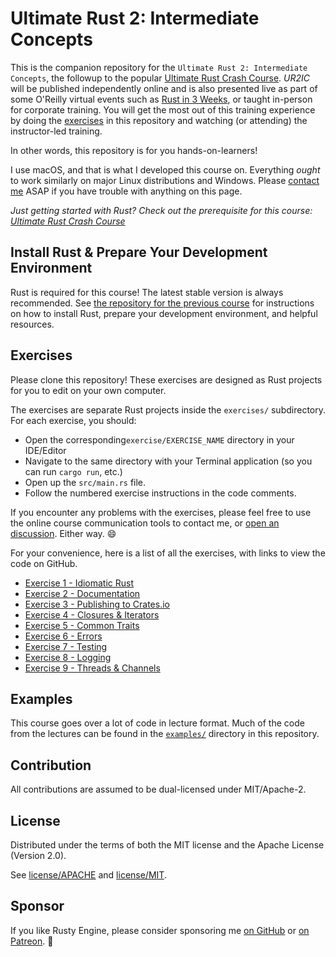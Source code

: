 # Ultimate Rust 2: Intermediate Concepts

This is the companion repository for the `Ultimate Rust 2: Intermediate Concepts`, the followup to
the popular [Ultimate Rust Crash Course].  _UR2IC_ will be published independently online and is
also presented live as part of some O'Reilly virtual events such as [Rust in 3 Weeks], or taught
in-person for corporate training.  You will get the most out of this training experience by doing
the [exercises] in this repository and watching (or attending) the instructor-led training.

In other words, this repository is for you hands-on-learners!

I use macOS, and that is what I developed this course on.  Everything _ought_ to work similarly on
major Linux distributions and Windows. Please [contact me](mailto:nathan@agileperception.com) ASAP if
you have trouble with anything on this page.

_Just getting started with Rust? Check out the prerequisite for this course: [Ultimate Rust Crash Course]_

## Install Rust & Prepare Your Development Environment

Rust is required for this course!  The latest stable version is always recommended. See
[the repository for the previous course] for instructions on how to install Rust, prepare your
development environment, and helpful resources.

## Exercises

Please clone this repository! These exercises are designed as Rust projects for you to edit on your
own computer.

The exercises are separate Rust projects inside the `exercises/` subdirectory.  For each exercise,
you should:
- Open the corresponding`exercise/EXERCISE_NAME` directory in your IDE/Editor
- Navigate to the same directory with your Terminal application (so you can run `cargo run`, etc.)
- Open up the `src/main.rs` file.
- Follow the numbered exercise instructions in the code comments.

If you encounter any problems with the exercises, please feel free to use the online course
communication tools to contact me, or [open an discussion]. Either way. 😄

For your convenience, here is a list of all the exercises, with links to view the code on GitHub.

- [Exercise 1 - Idiomatic Rust](https://github.com/CleanCut/ultimate_rust2/tree/main/exercise/idiomatic)
- [Exercise 2 - Documentation](https://github.com/CleanCut/ultimate_rust2/tree/main/exercise/docs)
- [Exercise 3 - Publishing to Crates.io](https://github.com/CleanCut/ultimate_rust2/tree/main/exercise/publish)
- [Exercise 4 - Closures & Iterators](https://github.com/CleanCut/ultimate_rust2/tree/main/exercise/closures_iterators)
- [Exercise 5 - Common Traits](https://github.com/CleanCut/ultimate_rust2/tree/main/exercise/traits)
- [Exercise 6 - Errors](https://github.com/CleanCut/ultimate_rust2/tree/main/exercise/errors)
- [Exercise 7 - Testing](https://github.com/CleanCut/ultimate_rust2/tree/main/exercise/testing)
- [Exercise 8 - Logging](https://github.com/CleanCut/ultimate_rust2/tree/main/exercise/logging)
- [Exercise 9 - Threads & Channels](https://github.com/CleanCut/ultimate_rust2/tree/main/exercise/threads_channels)

## Examples

This course goes over a lot of code in lecture format. Much of the code from the lectures can be
found in the [`examples/`] directory in this repository.

## Contribution

All contributions are assumed to be dual-licensed under MIT/Apache-2.

## License

Distributed under the terms of both the MIT license and the Apache License (Version 2.0).

See [license/APACHE](license/APACHE) and [license/MIT](license/MIT).

## Sponsor

If you like Rusty Engine, please consider sponsoring me [on GitHub] or [on Patreon]. 💖

[exercises]: https://github.com/CleanCut/ultimate_rust2#exercises
[`examples/`]: https://github.com/CleanCut/ultimate_rust2/blob/main/examples
[open an discussion]: https://github.com/CleanCut/ultimate_rust2/discussions/new
[Ultimate Rust Crash Course]: https://agileperception.com/ultimate_rust_crash_course
[Rust in 3 Weeks]: https://agileperception.com
[Ultimate Rust 2: Intermediate Concepts]: https://github.com/CleanCut/ultimate_rust2
[the repository for the previous course]: https://github.com/CleanCut/ultimate_rust_crash_course
[on GitHub]: https://github.com/sponsors/CleanCut
[on Patreon]: https://patreon.com/nathanstocks

